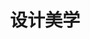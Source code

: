 ---
pageName: examination
title: 设计美学
period: 2019年10月
courseID: "04026"
description: 注意事项：<br />1. 本试卷分为两部分，第一部分为选择题，第二部分为非选择题。<br />2. 应考者必须按试题顺序在答题卡指定位置上作答，答在试卷上无效。<br />3. 涂写部分、画图部分必须使用2B铅笔，书写部分必须使用黑色字迹签字笔。
sections:
  - title: 选择题
    topics:
      - title: 单项选择题：本大题共 20 小题，每小题 1 分，共 20 分。在每小题列出的备选项中只有一项是最符合题目要求的，请将其选出。
        questions:
          - title: 印象主义经典之作是莫奈的
            type: radio
            options:
              - answer: 《向日葵》
                isTrue: false
              - answer: 《蒙拉丽莎》
                isTrue: false
              - answer: 《阿尔让特依大桥》
                isTrue: true
              - answer: 《大地》
                isTrue: false
          - title: 1851 年伦敦万国博览会“水晶官”方案的设计者是
            type: radio
            options:
              - answer: 布洛
                isTrue: false
              - answer: 哈奇生
                isTrue: false
              - answer: 贺拉斯
                isTrue: false
              - answer: 约瑟夫·帕克斯顿
                isTrue: true
          - title: 1920 年，英国成立了由政府拨款支持的机构“英国工业艺术院”简称
            type: radio
            options:
              - answer: BBIA
                isTrue: false
              - answer: CBIIA
                isTrue: false
              - answer: ABIIA
                isTrue: false
              - answer: BIIA
                isTrue: true
          - title: 卡尔·马姆斯登被公认为
            type: radio
            options:
              - answer: 瑞典古典家具之父
                isTrue: false
              - answer: 英国现代家具之父
                isTrue: false
              - answer: 瑞典现代家具之父
                isTrue: true
              - answer: 美国现代家具之父
                isTrue: false
          - title: 解构主义的始作俑者是法国当代哲学家
            type: radio
            options:
              - answer: 雅克·蒙安斯
                isTrue: false
              - answer: 狄德罗
                isTrue: false
              - answer: 鲍姆加登
                isTrue: false
              - answer: 雅克·德里达
                isTrue: true
          - title: 拉姆斯与古戈洛特共同设计了一种收音机和唱机的组合装置戏称为
            type: radio
            options:
              - answer: 白雪公主的小屋
                isTrue: false
              - answer: 小公主的棺材
                isTrue: false
              - answer: 白雪公主的棺材
                isTrue: true
              - answer: 盒子式的棺材
                isTrue: false
          - title: 青蛙设计公司的创始人是
            type: radio
            options:
              - answer: 艾斯林格
                isTrue: true
              - answer: 艾斯土格
                isTrue: false
              - answer: 叔本华
                isTrue: false
              - answer: 亚里士多德
                isTrue: false
          - title: 商业主义设计以“有计划的商品废止制”为核心国家的是
            type: radio
            options:
              - answer: 德国
                isTrue: false
              - answer: 英国
                isTrue: false
              - answer: 美国
                isTrue: true
              - answer: 意大利
                isTrue: false
          - title: 拉斯金把造型艺术称为“大艺术”，而设计称为
            type: radio
            options:
              - answer: “美艺术”
                isTrue: false
              - answer: “小艺术”
                isTrue: true
              - answer: “中艺术”
                isTrue: false
              - answer: “好艺术”
                isTrue: false
          - title: 20 世纪意大利的设计处于初级阶段并有明显的
            type: radio
            options:
              - answer: 美术设计
                isTrue: false
              - answer: 折中主义
                isTrue: true
              - answer: 观念主义
                isTrue: false
              - answer: 艺术设计
                isTrue: false
          - title: 第一张以标准件合成的钢管椅子设计者是
            type: radio
            options:
              - answer: 罗德兹斯基
                isTrue: false
              - answer: 罗马兹
                isTrue: false
              - answer: 波里克斯
                isTrue: false
              - answer: 马塞尔·布鲁耶
                isTrue: true
          - title: 高技派这个术语来自于祖安·克朗和苏珊·斯莱辛 1978 年出版的
            type: radio
            options:
              - answer: 《高高技》
                isTrue: false
              - answer: 《高科技》
                isTrue: true
              - answer: 《科技性》
                isTrue: false
              - answer: 《技术性》
                isTrue: false
          - title: 新时代设计的主要特征是
            type: radio
            options:
              - answer: 非物质化
                isTrue: true
              - answer: 美术性
                isTrue: false
              - answer: 物质化
                isTrue: false
              - answer: 概念性
                isTrue: false
          - title: 构成主义热衷于艺术和工业的结合主张
            type: radio
            options:
              - answer: “个性美术”
                isTrue: false
              - answer: “生产美术”
                isTrue: true
              - answer: “生产艺术”
                isTrue: false
              - answer: “生产力”
                isTrue: false
          - title: “红屋”的设计师是
            type: radio
            options:
              - answer: 庞蒂
                isTrue: false
              - answer: 罗杰斯
                isTrue: false
              - answer: 韦伯和莫里斯
                isTrue: true
              - answer: 杜尚
                isTrue: false
          - title: 带来了俄国构成主义反艺术美学观点的思想家是
            type: radio
            options:
              - answer: 纳吉
                isTrue: true
              - answer: 莫奈
                isTrue: false
              - answer: 加登斯
                isTrue: false
              - answer: 史密斯
                isTrue: false
          - title: 《1882-1923 年西班牙·拉美诗选》的作者是
            type: radio
            options:
              - answer: 菲德里柯·德·奥尼斯
                isTrue: true
              - answer: 泽姆佩尔
                isTrue: false
              - answer: 贝垥良菲
                isTrue: false
              - answer: 帕克斯顿
                isTrue: false
          - title: 中国近代第一所国立美术学院是
            type: radio
            options:
              - answer: 上海艺术学校
                isTrue: false
              - answer: 北京设计院
                isTrue: false
              - answer: 北京美术学校
                isTrue: true
              - answer: 南京艺术学校
                isTrue: false
          - title: 美国波普艺术家最具盛名的是
            type: radio
            options:
              - answer: 理查德
                isTrue: false
              - answer: 安迪·沃霍尔
                isTrue: true
              - answer: 索托斯基
                isTrue: false
              - answer: 泽姆佩尔
                isTrue: false
          - title: 1919 年包豪斯设计学院在德国魏玛正式成立，并发表了
            type: radio
            options:
              - answer: 《设计宣言》
                isTrue: false
              - answer: 《包豪斯宣言》
                isTrue: true
              - answer: 《美术学宣言》
                isTrue: false
              - answer: 《式样设计宣言》
                isTrue: false
  - title: 非选择题
    topics:
      - title: 名词解释题：本大题共 5 小题，每小题 4 分，共 20 分。
        questions:
          - title: 蒙德里安
            type: textarea
            answer: 风格派的核心人物，他称自己的风格为“新造型主义”，他认为垂直线和平行线组成的几何形体是艺术形式最基本的要素，没有体积感的原色是最纯粹的色彩，并创作了《红、黄、蓝》系列油画。
          - title: 外来式建筑
            type: textarea
            answer: 即外国列强在中国各租界按照他们的审美观念建造的不同于中国传统式的建筑。这类建筑模仿欧洲文艺复兴风格和具有折中主义风格的西方建筑形式。
          - title: 大众文化
            type: textarea
            answer: 大众文化是指在大众中流行的通俗文化，它反映的是一个社会某一时期（或时代）大众的共同心态和审美趣味，它最典型的特征是通俗性、流行性和大众趣味性。
          - title: 设计美学
            type: textarea
            answer: 设计美学是美学体系中一门年轻的分支学科，是现代设计理论研究和应用的基础上，结合美学与艺术研究的理论而发展起来的一门新兴学科。是一种自上而下的美学，它把美学原理广泛的应用于设计的内部研究和外部研究中，包含了设计的功效性、审美性、理论性。
          - title: 后现代主义风格
            type: textarea
            answer: 广义的指现代主义之后各种各样的运动风格包括后现代主义风格、解构主义风格、新现代主义风格、高技派风格等，狭义的概念通常仅指一种被称为后现代主义风格的形式。
      - title: 简答题：本大题共 4 小题，每小题 5 分，共 20 分。
        questions:
          - title: 简述包豪斯设计学院的影响。
            type: textarea
            answer: （1）包豪斯奠定了现代设计教育的机构体系模式。（1 分）<br />（2）奠定了现代主义工业产品设计的基本面貌，确定了现代主义设计的基本特征。（2 分）<br />（3）包豪斯使现代主义思想传遍世界并使之修成正果。（1 分）<br />（4）极大丰富了 20 世纪的设计语汇，活跃和繁荣了 20 世纪的设计局面。（1 分）
          - title: 绿色设计通常采用哪些战略来得以实现？
            type: textarea
            answer: （1）设计中使用对环境友好的材料。<br />（2）在产品开发中，在不影响功能实现的基础上，力求使用最少的材料。(1、2 点 2 分)<br />（3）通过更先进技术的支持来实现绿色设计。<br />（4）用富有创意的设计来简化或减少包装。<br />（5）减少产品在使用过程中的能耗和对资源的占用。<br />（6）通过好的设计延伸产品的技术生命周期和美学生命周期。（4、5、6 点 2 分）<br />（7）在设计初始就必须考虑产品的回收处理和再利用。（1 分）
          - title: 简述现代设计诞生的背景。
            type: textarea
            answer: （1）现代科学观的建立；<br />（2）基于工业化大生产的现代社会总景观；<br />（3）基于机器文明的现代艺术。
          - title: 简述中国传统文化思想对设计美学的影响。
            type: textarea
            answer: （1）追求和谐的人文精神。中国传统文化的核心强调的是人与自然的和谐相处，强调人与大地同处于一个有机的整体中。合和、和谐、平衡构成了中华文化精神之元。<br />（2）含蓄美。含蓄是中华名族的特色之一，含蓄能达到一种境界，即意境。含蓄，能增强艺术设计的感染力，启发想象，具有感人的持续力，包含丰富的内容，有它的特殊作用和积极意义。
          - title: 简述新中国成立后我国的美术设计教育存在的问题。
            type: textarea
            answer: 一方面，迅速崛起的经济建设高潮，一浪高过一浪，信息时代的产业更替几乎冲击着一切领域。（1 分）<br />另一方面，信息时代对现代设计人才需要的高起点、批量化，又逼迫着中国的艺术设计教育尽快为社会提供着必需的现代设计人才。（2 分）<br />第三方面，中国现实的艺术设计教育状况，又难以令人满意，人才数量和质量不能适应市场需要。（2 分）
      - title: 案例分析题：本大题共 2 小题，每小题 8 分，共 16 分。
        questions:
          - title: 试分析国家体育场“鸟巢”设计的美学理想。
            type: textarea
            answer: 由 2001 年普利茨克奖获得者赫尔佐格·德梅隆与中国建筑师李兴刚等合作完成的巨型体育场设计，（3 分）形态如同孕育生命的“巢”，它更像一个摇篮，寄托着人类对未来的希望。（2 分）设计者们对国家体育场没有做任何多余的处理，只是坦率地把结构暴露在外，因而自然形成了建筑的外观，它代表了一种新建筑语言，灰色钢网、红色看台展现的是东方的含蓄美。（3 分）
          - title: 试分析“古根海姆博物馆”的设计美学思想。
            type: textarea
            answer: 古根海姆博物馆由几个粗重的体块相互碰撞、穿插而成，并形成了扭曲而极富力感的空间。奇美的造型、特异的结构和崭新的材料立刻博得举世瞩目，被报界惊呼为“一个奇迹”，称它为“世界上最有意义、最美丽的博物馆”。
      - title: 论述题：本大题共 2 小题，每小题 12 分，共 24 分。
        questions:
          - title: 试述当代设计美学观。
            type: textarea
            answer: （1）维护人类精神生态平衡的设计美学观，设计必须把重建人类精神生态平衡作为基本原则，在设计中继承和发扬优秀的传统文化，向消费者传达正确的价值观和健康的人生观。（2 分）<br />（2）绿色为最低要求的设计美学观，绿色设计的目标是把产品设计成为整个自然生态链中不可分割的一环，整合到整个生态环境的物质和能量的合理循环中，希望通过绿色设计建立并保持一个健康和谐的地球生态环境，保障人类社会健康、可持续地向前发展。（3 分）<br />（3）有机系统设计美学观，整个世界，任何事物，或大或小，或物质或精神，无不以系统的方式存在，是一个有机的统一体。（2 分）<br />（4）模糊性设计美学观，进入非物质社会以后，传统思维中静态的两极对立正在消失，对立双方的诸因素之间不断地互联、互动，使工业设计中技术与艺术、功能与形式、设计者、产品与消费者之间的关系和身份模糊化。（3 分）
          - title: 分别试述有计划商品废止制的含义、特征、目的。
            type: textarea
            answer: 含义：在设计新的汽车式样时，必须有计划地考虑以后几年之间不断更换部分设计，（2 分）使汽车最少两年有一次小的变化，三或四年有一次大的变化，造成有计划的“式样”老化过程。（1 分）<br />特征：功能性废止，使新产品具有更多、更新的功能，从而替代老产品，（2 分）款式性废止，为不断推出新的流行风格式样和款式。（2 分）<br />目的：在于以人为方式有计划地迫使商品在短期内失效，造成消费者心理老化，（2 分）促使消费者不断更新、购买新产品。（1 分）
---